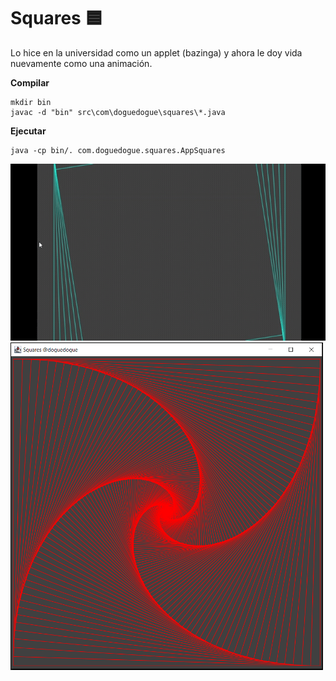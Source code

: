 # Squares 🟦

Lo hice en la universidad como un applet (bazinga) y ahora le doy vida nuevamente como una animación.

**Compilar**

```
mkdir bin
javac -d "bin" src\com\doguedogue\squares\*.java
```

**Ejecutar**

```
java -cp bin/. com.doguedogue.squares.AppSquares
```

<img src="images/squares.gif" alt="drawing" width="800"/>


<img src="images/squares.png" alt="drawing" width="500"/>
